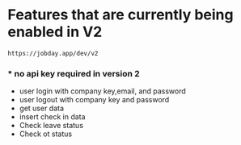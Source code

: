 # Features that are currently being enabled in V2
``` 
https://jobday.app/dev/v2
```
### * no api key required in version 2 
- user login with company key,email, and password
- user logout with company key and password
- get user data 
- insert check in data
- Check leave status
- Check ot status 